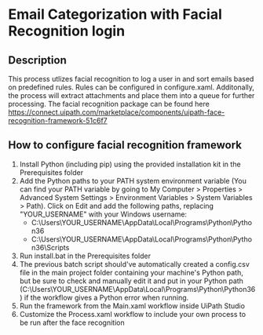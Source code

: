 # Email Categorization with Facial Recognition login

## Description
This process utlizes facial recognition to log a user in and sort emails based on predefined rules. Rules can be configured in configure.xaml. Additonally, the process will extract attachments and place them into a queue for further processing. The facial recognition package can be found here <a>https://connect.uipath.com/marketplace/components/uipath-face-recognition-framework-51c6f7</a>

## How to configure facial recognition framework
1. Install Python (including pip) using the provided installation kit in the Prerequisites folder
2. Add the Python paths to your PATH system environment variable (You can find your PATH variable by going to My Computer > Properties > Advanced System Settings > Environment Variables > System Variables > Path). Click on Edit and add the following paths, replacing "YOUR_USERNAME" with your Windows username:
    - C:\Users\YOUR_USERNAME\AppData\Local\Programs\Python\Python36
    - C:\Users\YOUR_USERNAME\AppData\Local\Programs\Python\Python36\Scripts
3. Run install.bat in the Prerequisites folder
4. The previous batch script should've automatically created a config.csv file in the main project folder containing your machine's Python path, but be sure to check and manually edit it and put in your Python path (C:\Users\YOUR_USERNAME\AppData\Local\Programs\Python\Python36) if the workflow gives a Python error when running.
5. Run the framework from the Main.xaml workflow inside UiPath Studio
6. Customize the Process.xaml workflow to include your own process to be run after the face recognition
